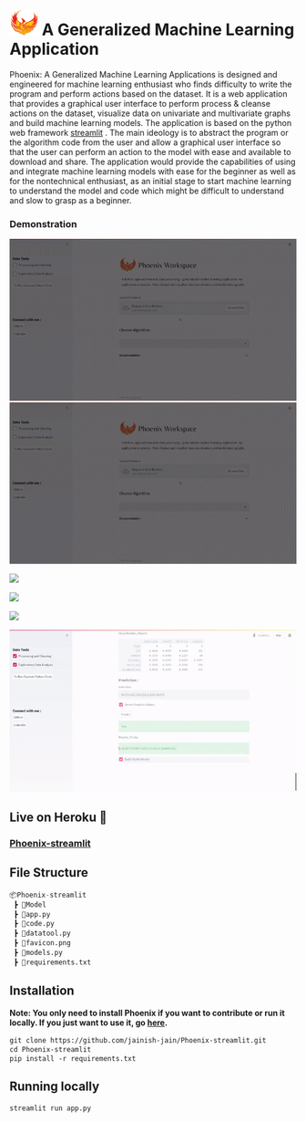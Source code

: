 # <img src="favicon.png" width="50px" height="45px"/> A  Generalized Machine Learning Application



Phoenix: A Generalized Machine Learning Applications is designed and engineered for machine learning enthusiast who finds difficulty to write the program and perform actions based on the dataset. It is a web application that provides a graphical user interface to perform process & cleanse actions on the dataset, visualize data on univariate and multivariate graphs and build machine learning models. The application is based on the python web framework [streamlit](https://streamlit.io) . The main ideology is to abstract the program or the algorithm code from the user and allow a graphical user interface so that the user can perform an action to the model with ease and available to download and share. The application would provide the capabilities of using and integrate machine learning models with ease for the beginner as well as for the nontechnical enthusiast, as an initial stage to start machine learning to understand the model and code which might be difficult to understand and slow to grasp as a beginner. 



### Demonstration

![](gifs\csv_dataset.gif)
<img src="gifs/csv_dataset.gif">


![](gifs\process_and_cleaning.gif)


![](gifs/eda.gif)


![](gifs\algorithm.gif)



![](gifs\pickle.gif)



## Live on Heroku 🎉

### [Phoenix-streamlit](https://phoenix-streamlit.herokuapp.com/)



## File Structure

```python
📦Phoenix-streamlit
 ┣ 📂Model
 ┣ 📜app.py
 ┣ 📜code.py
 ┣ 📜datatool.py
 ┣ 📜favicon.png
 ┣ 📜models.py
 ┣ 📜requirements.txt
```



## Installation

**Note: You only need to install Phoenix if you want to contribute or run it locally. If you just want to use it, go [here](https://phoenix-streamlit.herokuapp.com/).**

```shell
git clone https://github.com/jainish-jain/Phoenix-streamlit.git
cd Phoenix-streamlit
pip install -r requirements.txt
```



## Running locally

```shell
streamlit run app.py
```
